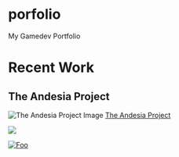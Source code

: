 # porfolio
My Gamedev Portfolio
# Recent Work
## The Andesia Project
![The Andesia Project Image](/images/Andesia_400)
[The Andesia Project](https://store.steampowered.com/app/2709770/The_Andesia_Project/)


[<img src="http://www.google.com.au/images/nav_logo7.png">](http://google.com.au/)

[![Foo](http://www.google.com.au/images/nav_logo7.png)](http://google.com.au/)
